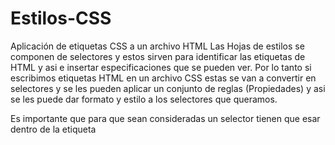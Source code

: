 # Estilos-CSS
Aplicación de etiquetas CSS a un archivo HTML
Las Hojas de estilos se componen de selectores y estos sirven para identificar las etiquetas de HTML y asi e insertar especificaciones que se pueden ver.
Por lo tanto si escribimos etiquetas HTML en un archivo CSS estas se van a convertir en selectores y se les pueden aplicar un conjunto de reglas (Propiedades) y asi se les puede dar formato y estilo a los selectores que queramos.

Es importante que para que sean consideradas un selector tienen que esar dentro de la etiqueta <BODY></BODY>
